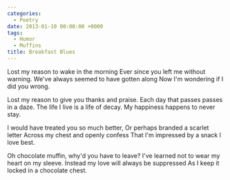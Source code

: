 ```yaml
---
categories:
  - Poetry
date: 2013-01-10 00:00:00 +0000
tags:
  - Humor
  - Muffins
title: Breakfast Blues
---
```


Lost my reason to wake in the morning
Ever since you left me without warning.
We've always seemed to have gotten along
Now I'm wondering if I did you wrong.

Lost my reason to give you thanks and praise.
Each day that passes passes in a daze.
The life I live is a life of decay.
My happiness happens to never stay.

I would have treated you so much better,
Or perhaps branded a scarlet letter
Across my chest and openly confess
That I'm impressed by a snack I love best.

Oh chocolate muffin, why'd you have to leave?
I've learned not to wear my heart on my sleeve.
Instead my love will always be suppressed
As I keep it locked in a chocolate chest.
